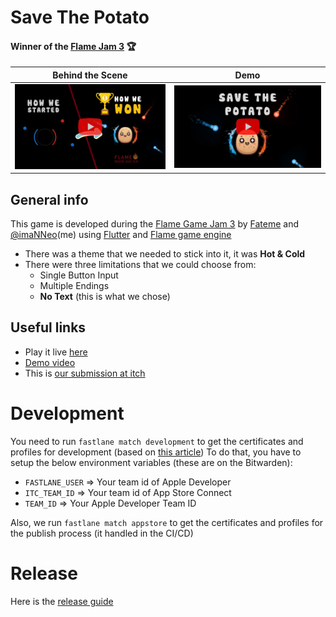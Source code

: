 # Save The Potato
#### Winner of the **[Flame Jam 3](https://itch.io/jam/flame-jam-3/results)** 🏆

| Behind the Scene                                                                            | Demo                                                                                    |
|---------------------------------------------------------------------------------------------|-----------------------------------------------------------------------------------------|
| [<img src="./repo_files/tutorial_preview.png" width="800" />](https://youtu.be/KQkTBiRJltM) | [<img src="./repo_files/demo_preview.jpg" width="800" />](https://youtu.be/IuXIr0qrsvM) |

## General info
This game is developed during the [Flame Game Jam 3](https://itch.io/jam/flame-jam-3) by [Fateme](hhttps://www.linkedin.com/in/fateme-bahrami-388585156) and [@imaNNeo](https://github.com/imaNNeo)(me) using [Flutter](https://flutter.dev/) and [Flame game engine](https://flame-engine.org/)

* There was a theme that we needed to stick into it, it was **Hot & Cold**
* There were three limitations that we could choose from:
	* Single Button Input
	* Multiple Endings
	* **No Text** (this is what we chose)


## Useful links
* Play it live [here](https://savethepotato.app2pack.dev/)
* [Demo video](https://www.youtube.com/watch?v=IuXIr0qrsvM)
* This is [our submission at itch](https://itch.io/jam/flame-jam-3/rate/2414926)


# Development
You need to run `fastlane match development` to get the certificates and profiles for development (based on [this article](https://medium.com/@seshasai_30381/flutter-github-actions-a-ci-cd-pipeline-for-flutter-apps-with-github-actions-fastlane-and-7ca9a6b2a1cc))
To do that, you have to setup the below environment variables (these are on the Bitwarden):
* `FASTLANE_USER` => Your team id of Apple Developer
* `ITC_TEAM_ID` =>  Your team id of App Store Connect
* `TEAM_ID` => Your Apple Developer Team ID

Also, we run `fastlane match appstore` to get the certificates and profiles for the publish process (it handled in the CI/CD)

# Release
Here is the [release guide](./docs/RELEASE_GUIDE.md)